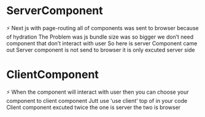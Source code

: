 # ServerComponent

⚡️ Next js with page-routing all of components was sent to browser because of hydration 
The Problem was js bundle size was so bigger  we don’t need component that don’t interact with user 
So here is server Component came out 
Server component is not send to browser  it is only excuted server side 





# ClientComponent

⚡️ When the component will interact with user then you can choose  your component to  client component 
Jutt  use ‘use client’  top of in your code 
Client component excuted twice the one is  server the two is browser 

